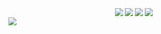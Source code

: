 <div style="text-align: center;">
  <img src="https://img.shields.io/badge/Java-%23b07219.svg?style=for-the-badge&logo=java&logoColor=white"/>
  <img src="https://img.shields.io/badge/Spring%20Boot-6DB33F.svg?style=for-the-badge&logo=springboot&logoColor=white"/>
  <img src="https://img.shields.io/badge/C%2B%2B-00599C.svg?style=for-the-badge&logo=c%2B%2B&logoColor=white"/>
  <img src="https://img.shields.io/badge/MySQL-4479A1.svg?style=for-the-badge&logo=mysql&logoColor=white"/>
</div>
<a href="https://github.com/devxb/gitanimals">
  <img src="https://render.gitanimals.org/farms/aitchhhan"/>
</a>

